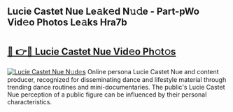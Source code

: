 ## Lucie Castet Nue Le𝚊k𝚎d N𝚞𝚍e - Part-pWo Vid𝚎o Photos Le𝚊ks Hra7b

# <h2><a href="http://fb9upmq.evod.top/?m=Lucie+Castet+Nue">🔗 👉🔴 Lucie Castet Nue Vid𝚎o Ph𝚘t𝚘s</a></h2>

[![Lucie Castet Nue N𝚞d𝚎s](https://i.imgur.com/8V9OHl7.gif)](http://fb9upmq.evod.top/?m=Lucie+Castet+Nue)
Online persona Lucie Castet Nue and content producer, recognized for disseminating dance and lifestyle material through trending dance routines and mini-documentaries. The public's Lucie Castet Nue perception of a public figure can be influenced by their personal characteristics. 
